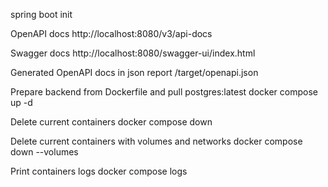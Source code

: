 spring boot init

OpenAPI docs
http://localhost:8080/v3/api-docs

Swagger docs
http://localhost:8080/swagger-ui/index.html

Generated OpenAPI docs in json report
/target/openapi.json


Prepare backend from Dockerfile and pull postgres:latest
docker compose up -d

Delete current containers
docker compose down

Delete current containers with volumes and networks
docker compose down --volumes

Print containers logs
docker compose logs

